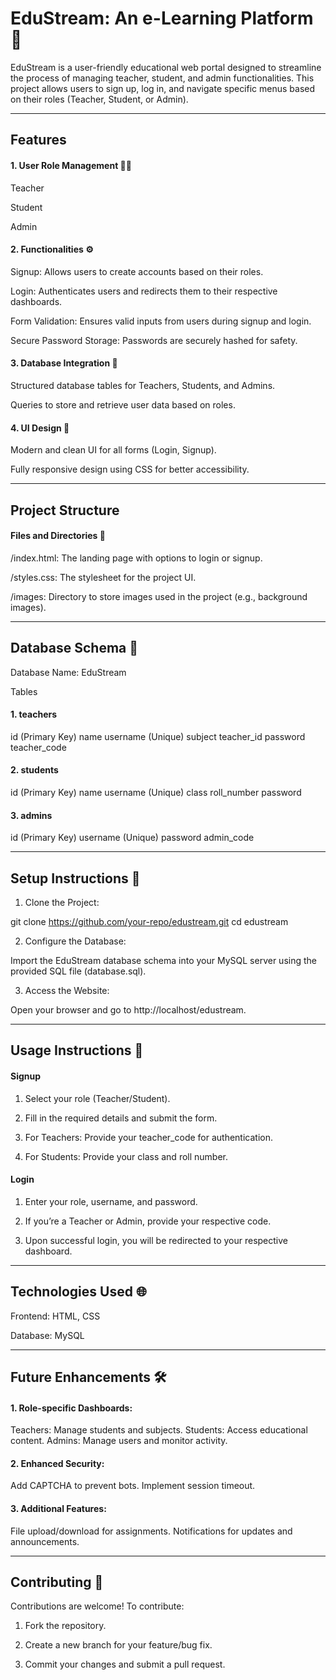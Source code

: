 # EduStream: An e-Learning Platform 📝

EduStream is a user-friendly educational web portal designed to streamline the process of managing teacher, student, and admin functionalities. This project allows users to sign up, log in, and navigate specific menus based on their roles (Teacher, Student, or Admin).

---

## Features

#### 1. User Role Management 👩‍💻

Teacher

Student

Admin

#### 2. Functionalities ⚙

Signup: Allows users to create accounts based on their roles.

Login: Authenticates users and redirects them to their respective dashboards.

Form Validation: Ensures valid inputs from users during signup and login.

Secure Password Storage: Passwords are securely hashed for safety.

#### 3. Database Integration 🎯

Structured database tables for Teachers, Students, and Admins.

Queries to store and retrieve user data based on roles.

#### 4. UI Design 🎨

Modern and clean UI for all forms (Login, Signup).

Fully responsive design using CSS for better accessibility.

---

## Project Structure

#### Files and Directories 📁

/index.html: The landing page with options to login or signup.

/styles.css: The stylesheet for the project UI.

/images: Directory to store images used in the project (e.g., background images).

---

## Database Schema 📑

Database Name: EduStream

Tables

#### 1. teachers

id (Primary Key)
name
username (Unique)
subject
teacher_id
password
teacher_code

#### 2. students

id (Primary Key)
name
username (Unique)
class
roll_number
password

#### 3. admins

id (Primary Key)
username (Unique)
password
admin_code

---

## Setup Instructions 🍄

1. Clone the Project:

git clone https://github.com/your-repo/edustream.git
cd edustream

2. Configure the Database:
   
Import the EduStream database schema into your MySQL server using the provided SQL file (database.sql).

3. Access the Website:

Open your browser and go to http://localhost/edustream.

---

## Usage Instructions 🌱

#### Signup

1. Select your role (Teacher/Student).

2. Fill in the required details and submit the form.
   
3. For Teachers:
Provide your teacher_code for authentication.

4. For Students:
Provide your class and roll number.

#### Login

1. Enter your role, username, and password.

2. If you’re a Teacher or Admin, provide your respective code.

3. Upon successful login, you will be redirected to your respective dashboard.

---

## Technologies Used 🌐

Frontend: HTML, CSS

Database: MySQL

---

## Future Enhancements 🛠

#### 1. Role-specific Dashboards:

Teachers: Manage students and subjects.
Students: Access educational content.
Admins: Manage users and monitor activity.

#### 2. Enhanced Security:

Add CAPTCHA to prevent bots.
Implement session timeout.

#### 3. Additional Features:

File upload/download for assignments.
Notifications for updates and announcements.

---

## Contributing 🤝

Contributions are welcome! To contribute:

1. Fork the repository.

2. Create a new branch for your feature/bug fix.

3. Commit your changes and submit a pull request.
